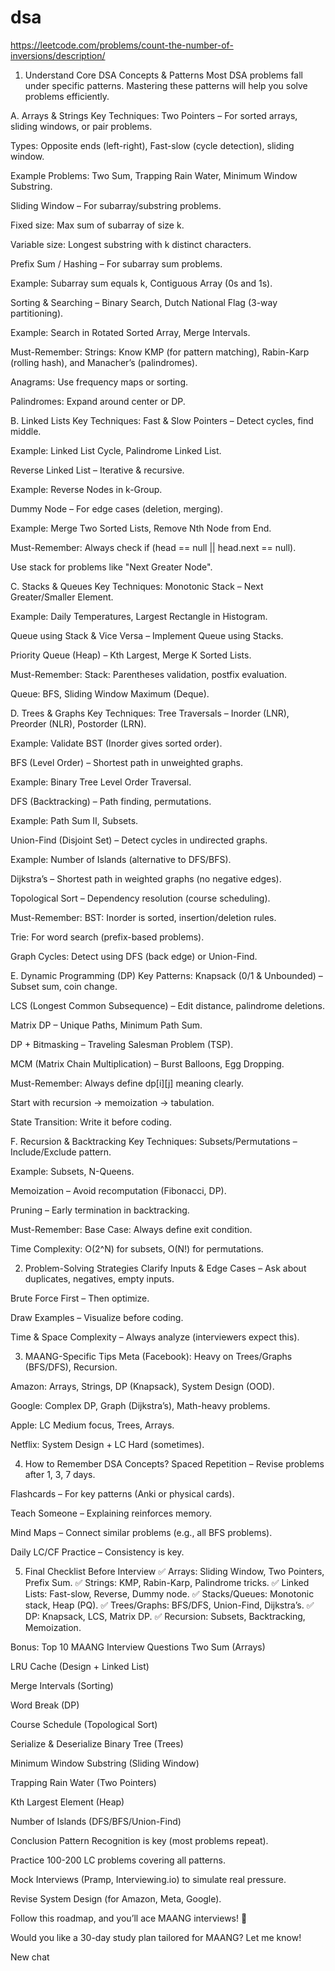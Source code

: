 # dsa

https://leetcode.com/problems/count-the-number-of-inversions/description/


1. Understand Core DSA Concepts & Patterns
Most DSA problems fall under specific patterns. Mastering these patterns will help you solve problems efficiently.

A. Arrays & Strings
Key Techniques:
Two Pointers – For sorted arrays, sliding windows, or pair problems.

Types: Opposite ends (left-right), Fast-slow (cycle detection), sliding window.

Example Problems: Two Sum, Trapping Rain Water, Minimum Window Substring.

Sliding Window – For subarray/substring problems.

Fixed size: Max sum of subarray of size k.

Variable size: Longest substring with k distinct characters.

Prefix Sum / Hashing – For subarray sum problems.

Example: Subarray sum equals k, Contiguous Array (0s and 1s).

Sorting & Searching – Binary Search, Dutch National Flag (3-way partitioning).

Example: Search in Rotated Sorted Array, Merge Intervals.

Must-Remember:
Strings: Know KMP (for pattern matching), Rabin-Karp (rolling hash), and Manacher’s (palindromes).

Anagrams: Use frequency maps or sorting.

Palindromes: Expand around center or DP.

B. Linked Lists
Key Techniques:
Fast & Slow Pointers – Detect cycles, find middle.

Example: Linked List Cycle, Palindrome Linked List.

Reverse Linked List – Iterative & recursive.

Example: Reverse Nodes in k-Group.

Dummy Node – For edge cases (deletion, merging).

Example: Merge Two Sorted Lists, Remove Nth Node from End.

Must-Remember:
Always check if (head == null || head.next == null).

Use stack for problems like "Next Greater Node".

C. Stacks & Queues
Key Techniques:
Monotonic Stack – Next Greater/Smaller Element.

Example: Daily Temperatures, Largest Rectangle in Histogram.

Queue using Stack & Vice Versa – Implement Queue using Stacks.

Priority Queue (Heap) – Kth Largest, Merge K Sorted Lists.

Must-Remember:
Stack: Parentheses validation, postfix evaluation.

Queue: BFS, Sliding Window Maximum (Deque).

D. Trees & Graphs
Key Techniques:
Tree Traversals – Inorder (LNR), Preorder (NLR), Postorder (LRN).

Example: Validate BST (Inorder gives sorted order).

BFS (Level Order) – Shortest path in unweighted graphs.

Example: Binary Tree Level Order Traversal.

DFS (Backtracking) – Path finding, permutations.

Example: Path Sum II, Subsets.

Union-Find (Disjoint Set) – Detect cycles in undirected graphs.

Example: Number of Islands (alternative to DFS/BFS).

Dijkstra’s – Shortest path in weighted graphs (no negative edges).

Topological Sort – Dependency resolution (course scheduling).

Must-Remember:
BST: Inorder is sorted, insertion/deletion rules.

Trie: For word search (prefix-based problems).

Graph Cycles: Detect using DFS (back edge) or Union-Find.

E. Dynamic Programming (DP)
Key Patterns:
Knapsack (0/1 & Unbounded) – Subset sum, coin change.

LCS (Longest Common Subsequence) – Edit distance, palindrome deletions.

Matrix DP – Unique Paths, Minimum Path Sum.

DP + Bitmasking – Traveling Salesman Problem (TSP).

MCM (Matrix Chain Multiplication) – Burst Balloons, Egg Dropping.

Must-Remember:
Always define dp[i][j] meaning clearly.

Start with recursion → memoization → tabulation.

State Transition: Write it before coding.

F. Recursion & Backtracking
Key Techniques:
Subsets/Permutations – Include/Exclude pattern.

Example: Subsets, N-Queens.

Memoization – Avoid recomputation (Fibonacci, DP).

Pruning – Early termination in backtracking.

Must-Remember:
Base Case: Always define exit condition.

Time Complexity: O(2^N) for subsets, O(N!) for permutations.

2. Problem-Solving Strategies
Clarify Inputs & Edge Cases – Ask about duplicates, negatives, empty inputs.

Brute Force First – Then optimize.

Draw Examples – Visualize before coding.

Time & Space Complexity – Always analyze (interviewers expect this).

3. MAANG-Specific Tips
Meta (Facebook): Heavy on Trees/Graphs (BFS/DFS), Recursion.

Amazon: Arrays, Strings, DP (Knapsack), System Design (OOD).

Google: Complex DP, Graph (Dijkstra’s), Math-heavy problems.

Apple: LC Medium focus, Trees, Arrays.

Netflix: System Design + LC Hard (sometimes).

4. How to Remember DSA Concepts?
Spaced Repetition – Revise problems after 1, 3, 7 days.

Flashcards – For key patterns (Anki or physical cards).

Teach Someone – Explaining reinforces memory.

Mind Maps – Connect similar problems (e.g., all BFS problems).

Daily LC/CF Practice – Consistency is key.

5. Final Checklist Before Interview
✅ Arrays: Sliding Window, Two Pointers, Prefix Sum.
✅ Strings: KMP, Rabin-Karp, Palindrome tricks.
✅ Linked Lists: Fast-slow, Reverse, Dummy node.
✅ Stacks/Queues: Monotonic stack, Heap (PQ).
✅ Trees/Graphs: BFS/DFS, Union-Find, Dijkstra’s.
✅ DP: Knapsack, LCS, Matrix DP.
✅ Recursion: Subsets, Backtracking, Memoization.

Bonus: Top 10 MAANG Interview Questions
Two Sum (Arrays)

LRU Cache (Design + Linked List)

Merge Intervals (Sorting)

Word Break (DP)

Course Schedule (Topological Sort)

Serialize & Deserialize Binary Tree (Trees)

Minimum Window Substring (Sliding Window)

Trapping Rain Water (Two Pointers)

Kth Largest Element (Heap)

Number of Islands (DFS/BFS/Union-Find)

Conclusion
Pattern Recognition is key (most problems repeat).

Practice 100-200 LC problems covering all patterns.

Mock Interviews (Pramp, Interviewing.io) to simulate real pressure.

Revise System Design (for Amazon, Meta, Google).

Follow this roadmap, and you’ll ace MAANG interviews! 🚀

Would you like a 30-day study plan tailored for MAANG? Let me know!

New chat

